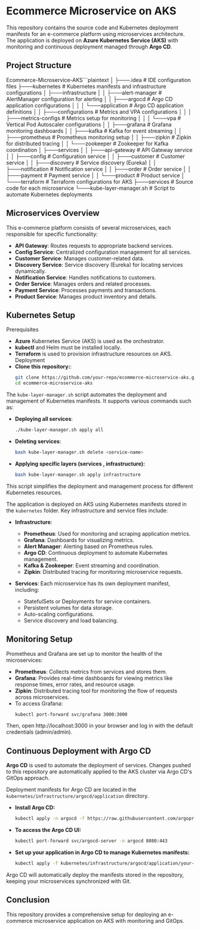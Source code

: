 # Ecommerce Microservice on AKS

This repository contains the source code and Kubernetes deployment manifests for an e-commerce platform using microservices architecture. The application is deployed on **Azure Kubernetes Service (AKS)** with monitoring and continuous deployment managed through **Argo CD**.

## Project Structure

Ecommerce-Microservice-AKS```plaintext
│
├───.idea                      # IDE configuration files
├───kubernetes                  # Kubernetes manifests and infrastructure configurations
│   ├───infrastructure
│   │   ├───alert-manager       # AlertManager configuration for alerting
│   │   ├───argocd              # Argo CD application configurations
│   │   │   └───application     # Argo CD application definitions
│   │   ├───configurations      # Metrics and VPA configurations
│   │   │   ├───metrics-configs # Metrics setup for monitoring
│   │   │   └───vpa             # Vertical Pod Autoscaler configurations
│   │   ├───grafana             # Grafana monitoring dashboards
│   │   ├───kafka               # Kafka for event streaming
│   │   ├───prometheus          # Prometheus monitoring setup
│   │   ├───zipkin              # Zipkin for distributed tracing
│   │   └───zookeeper           # Zookeeper for Kafka coordination
│   ├───services
│   │   ├───api-gateway         # API Gateway service
│   │   ├───config              # Configuration service
│   │   ├───customer            # Customer service
│   │   ├───discovery           # Service discovery (Eureka)
│   │   ├───notification        # Notification service
│   │   ├───order               # Order service
│   │   ├───payment             # Payment service
│   │   └───product             # Product service
│   └───terraform               # Terraform configurations for AKS
├───services                    # Source code for each microservice
└───kube-layer-manager.sh       # Script to automate Kubernetes deployments



## Microservices Overview

This e-commerce platform consists of several microservices, each responsible for specific functionality:
- **API Gateway**: Routes requests to appropriate backend services.
- **Config Service**: Centralized configuration management for all services.
- **Customer Service**: Manages customer-related data.
- **Discovery Service**: Service discovery (Eureka) for locating services dynamically.
- **Notification Service**: Handles notifications to customers.
- **Order Service**: Manages orders and related processes.
- **Payment Service**: Processes payments and transactions.
- **Product Service**: Manages product inventory and details.

## Kubernetes Setup
Prerequisites
- **Azure** Kubernetes Service (AKS) is used as the orchestrator.
- **kubectl** and Helm must be installed locally.
- **Terraform** is used to provision infrastructure resources on AKS.
Deployment
- **Clone this repository:**: 
  ```bash
  git clone https://github.com/your-repo/ecommerce-microservice-aks.git
  cd ecommerce-microservice-aks
The `kube-layer-manager.sh` script automates the deployment and management of Kubernetes manifests. It supports various commands such as:
- **Deploying all services**: 
  ```bash
  ./kube-layer-manager.sh apply all
- **Deleting services**: 
  ```bash
  bash kube-layer-manager.sh delete <service-name>
- **Applying specific layers (services , infrastructure):**
  ```bash
  bash kube-layer-manager.sh apply infrastructure
This script simplifies the deployment and management process for different Kubernetes resources.


The application is deployed on AKS using Kubernetes manifests stored in the `kubernetes` folder. Key infrastructure and service files include:

- **Infrastructure**:
  - **Prometheus**: Used for monitoring and scraping application metrics.
  - **Grafana**: Dashboards for visualizing metrics.
  - **Alert Manager**: Alerting based on Prometheus rules.
  - **Argo CD**: Continuous deployment to automate Kubernetes management.
  - **Kafka & Zookeeper**: Event streaming and coordination.
  - **Zipkin**: Distributed tracing for monitoring microservice requests.

- **Services**: Each microservice has its own deployment manifest, including:
  - StatefulSets or Deployments for service containers.
  - Persistent volumes for data storage.
  - Auto-scaling configurations.
  - Service discovery and load balancing.

## Monitoring Setup

Prometheus and Grafana are set up to monitor the health of the microservices:
- **Prometheus**: Collects metrics from services and stores them.
- **Grafana**: Provides real-time dashboards for viewing metrics like response times, error rates, and resource usage.
- **Zipkin**: Distributed tracing tool for monitoring the flow of requests across microservices.
- To access Grafana:
  ```bash
  kubectl port-forward svc/grafana 3000:3000
Then, open http://localhost:3000 in your browser and log in with the default credentials (admin/admin).

## Continuous Deployment with Argo CD

**Argo CD** is used to automate the deployment of services. Changes pushed to this repository are automatically applied to the AKS cluster via Argo CD's GitOps approach.

Deployment manifests for Argo CD are located in the `kubernetes/infrastructure/argocd/application` directory.
- **Install Argo CD:**
  ```bash
  kubectl apply -n argocd -f https://raw.githubusercontent.com/argoproj/argo-cd/stable/manifests/install.yaml
- **To access the Argo CD UI:**
  ```bash
  kubectl port-forward svc/argocd-server -n argocd 8080:443
- **Set up your application in Argo CD to manage Kubernetes manifests:**
  ```bash
  kubectl apply -f kubernetes/infrastructure/argocd/application/your-app.yaml
Argo CD will automatically deploy the manifests stored in the repository, keeping your microservices synchronized with Git.


## Conclusion

This repository provides a comprehensive setup for deploying an e-commerce microservice application on AKS with monitoring and GitOps. 
